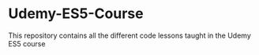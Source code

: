# Udemy-ES5-Course
This repository contains all the different code lessons taught in the Udemy ES5 course

